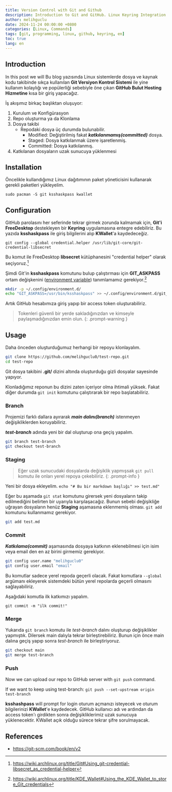 ```yaml
---
title: Version Control with Git and Github
description: Introduction to Git and GitHub. Linux Keyring Integration.
author: melihguclu
date: 2024-11-24 00:00:00 +0800
categories: [Linux, Commands]
tags: [git, programming, linux, github, keyring, en]
toc: true
lang: en
---
```


## Introduction

In this post we will 
Bu blog yazısında Linux sistemlerde dosya ve kaynak kodu takibinde sıkça kullanılan **Git Versiyon Kontrol Sistemi** ile yine kullanım kolaylığı ve popülerliği sebebiyle öne çıkan **GitHub Bulut Hosting Hizmetine** kısa bir giriş yapacağız. 


İş akışımız birkaç başlıktan oluşuyor:

1. Kurulum ve Konfigürasyon
2. Repo oluşturma ya da Klonlama
3. Dosya takibi
    - Repodaki dosya üç durumda bulunabilir.
      - Modified: Değiştirilmiş fakat ***katkılanmamış(committed)*** dosya.
      - Staged: Dosya katkılanmak üzere işaretlenmiş. 
      - Committed: Dosya katkılanmış.
4. Katkılanan dosyaların uzak sunucuya yüklenmesi
  
## Installation

Öncelikle kullandığımız Linux dağıtımının paket yöneticisini kullanarak gerekli paketleri yükleyelim.

`sudo pacman -S git ksshaskpass kwallet`

## Configuration

GitHub parolasını her seferinde tekrar girmek zorunda kalmamak için, **Git'i FreeDesktop** destekleyen bir **Keyring** uygulamasına entegre edebiliriz. Bu yazıda **ksshaskpass** ile giriş bilgilerini alıp **KWallet**'a kaydedeceğiz.

`git config --global credential.helper /usr/lib/git-core/git-credential-libsecret`

Bu komut ile FreeDesktop **libsecret** kütüphanesini "credential helper" olarak seçiyoruz.[^ref1]

Şimdi Git'in **ksshaskpass** komutunu bulup çalıştırması için **GIT_ASKPASS** ortam değişkenini ([environment variable](/posts/environment_variables)) tanımlamamız gerekiyor.[^ref2]

```bash
mkdir -p ~/.config/environment.d/
echo "GIT_ASKPASS=/usr/bin/ksshaskpass" >> ~/.config/environment.d/git_askpass.conf
```

Artık GitHub hesabımıza giriş yapıp bir access token oluşturabiliriz.
> Tokenleri güvenli bir yerde sakladığınızdan ve kimseyle paylaşmadığınızdan emin olun.
{: .prompt-warning }


## Usage

Daha önceden oluşturduğumuz herhangi bir repoyu klonlayalım.

``` bash
git clone https://github.com/melihguclu0/test-repo.git
cd test-repo
```

Git dosya takibini **.git/** dizini altında oluşturduğu gizli dosyalar sayesinde yapıyor.

Klonladığımız reponun bu dizini zaten içeriyor olma ihtimali yüksek. Fakat diğer durumda
`git init` komutunu çalıştırarak bir repo başlatabiliriz.


### Branch
Projemizi farklı dallara ayırarak ***main dalını(branch)*** istenmeyen değişikliklerden koruyabiliriz.

***test-branch*** adında yeni bir dal oluşturup ona geçiş yapalım.
```bash
git branch test-branch
git checkout test-branch
```

### Staging

>Eğer uzak sunucudaki dosyalarda değişiklik yapmışsak `git pull` komutu ile onları yerel repoya çekebiliriz.
{: .prompt-info }

Yeni bir dosya ekleyelim.
`echo "# Bu bir markdown başlığı" >> test.md"`

Eğer bu aşamada `git stat` komutunu girersek yeni dosyaların takip edilmediğini belirten bir uyarıyla karşılaşacağız. Bunun sebebi değişikliğe uğrayan dosyaların henüz **Staging** aşamasına eklenmemiş olması. `git add` komutunu kullanmamız gerekiyor.

```bash
git add test.md
```

### Commit
***Katkılama(commit)*** aşamasında dosyaya katkının eklenebilmesi için isim veya email den en az birini girmemiz gerekiyor. 

```bash
git config user.name "melihguclu0"
git config user.email "email"
```
Bu komutlar sadece yerel repoda geçerli olacak. Fakat komutlara `--global` argümanı ekleyerek sistemdeki bütün yerel repolarda geçerli olmasını sağlayabiliriz.

Aşağıdaki komutla ilk katkımızı yapalım.

`git commit -m "ilk commit!"`

### Merge

Yukarıda `git branch` komutu ile *test-branch* dalını oluşturup değişiklikler yapmıştık. Dilersek main dalıyla tekrar birleştirebiliriz. Bunun için önce main dalına geçiş yapıp sonra *test-branch* ile birleştiriyoruz.

```bash
git checkout main
git merge test-branch

```
### Push
Now we can upload our repo to GitHub server with `git push` command.

If we want to keep using test-branch:
`git push --set-upstream origin test-branch`

**ksshashpass** will prompt for login oturum açmanızı isteyecek ve oturum bilgilerinizi **KWallet**'e kaydedecek. GitHub kullanıcı adı ve ardından da access token'ı girdikten sonra değişikliklerimiz uzak sunucuya yüklenecektir. KWallet açık olduğu sürece tekrar şifre sorulmayacak.

## References

[^ref1]: <https://wiki.archlinux.org/title/Git#Using_git-credential-libsecret_as_credential-helper>

[^ref2]: <https://wiki.archlinux.org/title/KDE_Wallet#Using_the_KDE_Wallet_to_store_Git_credentials>

- <https://git-scm.com/book/en/v2>


